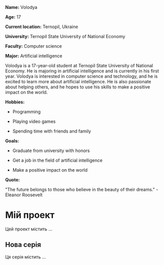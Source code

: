 **Name:** Volodya 

**Age:** 17

**Current location:** Ternopil, Ukraine

**University:** Ternopil State University of National Economy

**Faculty:** Computer science

**Major:** Artificial intelligence


Volodya is a 17-year-old student at Ternopil State University of National Economy. He is majoring in artificial intelligence and is currently in his first year. Volodya is interested in computer science and technology, and he is excited to learn more about artificial intelligence. He is also passionate about helping others, and he hopes to use his skills to make a positive impact on the world.


**Hobbies:**


* Programming
  
* Playing video games
  
* Spending time with friends and family


**Goals:**


* Graduate from university with honors
  
* Get a job in the field of artificial intelligence
  
* Make a positive impact on the world
  

**Quote:**


"The future belongs to those who believe in the beauty of their dreams." - Eleanor Roosevelt
# Мій проект

Цей проект містить ...

## Нова серія

Ця серія містить ...
